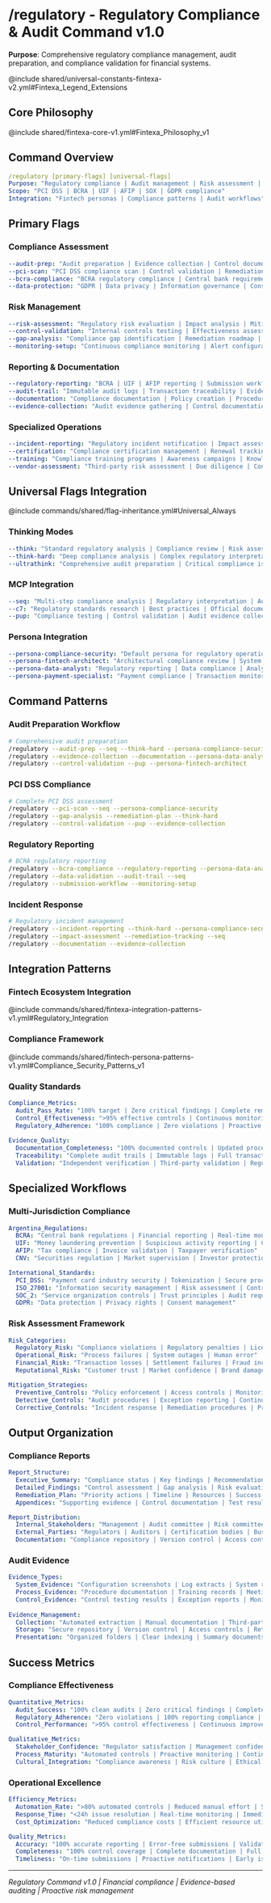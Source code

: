 # /regulatory - Regulatory Compliance & Audit Command v1.0

**Purpose**: Comprehensive regulatory compliance management, audit preparation, and compliance validation for financial systems.

@include shared/universal-constants-fintexa-v2.yml#Fintexa_Legend_Extensions

## Core Philosophy
@include shared/fintexa-core-v1.yml#Fintexa_Philosophy_v1

## Command Overview
```yaml
/regulatory [primary-flags] [universal-flags]
Purpose: "Regulatory compliance | Audit management | Risk assessment | Control validation"
Scope: "PCI DSS | BCRA | UIF | AFIP | SOX | GDPR compliance"
Integration: "Fintech personas | Compliance patterns | Audit workflows"
```

## Primary Flags

### Compliance Assessment
```yaml
--audit-prep: "Audit preparation | Evidence collection | Control documentation | Gap analysis"
--pci-scan: "PCI DSS compliance scan | Control validation | Remediation planning"
--bcra-compliance: "BCRA regulatory compliance | Central bank requirements | Financial reporting"
--data-protection: "GDPR | Data privacy | Information governance | Consent management"
```

### Risk Management
```yaml
--risk-assessment: "Regulatory risk evaluation | Impact analysis | Mitigation strategies"
--control-validation: "Internal controls testing | Effectiveness assessment | Documentation"
--gap-analysis: "Compliance gap identification | Remediation roadmap | Priority assessment"
--monitoring-setup: "Continuous compliance monitoring | Alert configuration | Reporting automation"
```

### Reporting & Documentation
```yaml
--regulatory-reporting: "BCRA | UIF | AFIP reporting | Submission workflows | Validation"
--audit-trail: "Immutable audit logs | Transaction traceability | Evidence preservation"
--documentation: "Compliance documentation | Policy creation | Procedure development"
--evidence-collection: "Audit evidence gathering | Control documentation | Test results"
```

### Specialized Operations
```yaml
--incident-reporting: "Regulatory incident notification | Impact assessment | Remediation tracking"
--certification: "Compliance certification management | Renewal tracking | Maintenance"
--training: "Compliance training programs | Awareness campaigns | Knowledge assessments"
--vendor-assessment: "Third-party risk assessment | Due diligence | Contract compliance"
```

## Universal Flags Integration
@include commands/shared/flag-inheritance.yml#Universal_Always

### Thinking Modes
```yaml
--think: "Standard regulatory analysis | Compliance review | Risk assessment"
--think-hard: "Deep compliance analysis | Complex regulatory interpretation | Multi-jurisdiction review"
--ultrathink: "Comprehensive audit preparation | Critical compliance issues | Regulatory crisis response"
```

### MCP Integration
```yaml
--seq: "Multi-step compliance analysis | Regulatory interpretation | Audit workflow orchestration"
--c7: "Regulatory standards research | Best practices | Official documentation"
--pup: "Compliance testing | Control validation | Audit evidence collection"
```

### Persona Integration
```yaml
--persona-compliance-security: "Default persona for regulatory operations"
--persona-fintech-architect: "Architectural compliance review | System design validation"
--persona-data-analyst: "Regulatory reporting | Data compliance | Analytics validation"
--persona-payment-specialist: "Payment compliance | Transaction monitoring | Settlement auditing"
```

## Command Patterns

### Audit Preparation Workflow
```bash
# Comprehensive audit preparation
/regulatory --audit-prep --seq --think-hard --persona-compliance-security
/regulatory --evidence-collection --documentation --persona-data-analyst
/regulatory --control-validation --pup --persona-fintech-architect
```

### PCI DSS Compliance
```bash
# Complete PCI DSS assessment
/regulatory --pci-scan --seq --persona-compliance-security
/regulatory --gap-analysis --remediation-plan --think-hard
/regulatory --control-validation --pup --evidence-collection
```

### Regulatory Reporting
```bash
# BCRA regulatory reporting
/regulatory --bcra-compliance --regulatory-reporting --persona-data-analyst
/regulatory --data-validation --audit-trail --seq
/regulatory --submission-workflow --monitoring-setup
```

### Incident Response
```bash
# Regulatory incident management
/regulatory --incident-reporting --think-hard --persona-compliance-security
/regulatory --impact-assessment --remediation-tracking --seq
/regulatory --documentation --evidence-collection
```

## Integration Patterns

### Fintech Ecosystem Integration
@include commands/shared/fintexa-integration-patterns-v1.yml#Regulatory_Integration

### Compliance Framework
@include commands/shared/fintech-persona-patterns-v1.yml#Compliance_Security_Patterns_v1

### Quality Standards
```yaml
Compliance_Metrics:
  Audit_Pass_Rate: "100% target | Zero critical findings | Complete remediation"
  Control_Effectiveness: ">95% effective controls | Continuous monitoring | Regular testing"
  Regulatory_Adherence: "100% compliance | Zero violations | Proactive monitoring"
  
Evidence_Quality:
  Documentation_Completeness: "100% documented controls | Updated procedures | Clear evidence"
  Traceability: "Complete audit trails | Immutable logs | Full transaction history"
  Validation: "Independent verification | Third-party validation | Regulatory approval"
```

## Specialized Workflows

### Multi-Jurisdiction Compliance
```yaml
Argentina_Regulations:
  BCRA: "Central bank regulations | Financial reporting | Real-time monitoring"
  UIF: "Money laundering prevention | Suspicious activity reporting | Customer screening"
  AFIP: "Tax compliance | Invoice validation | Taxpayer verification"
  CNV: "Securities regulation | Market supervision | Investor protection"

International_Standards:
  PCI_DSS: "Payment card industry security | Tokenization | Secure processing"
  ISO_27001: "Information security management | Risk assessment | Control framework"
  SOC_2: "Service organization controls | Trust principles | Audit requirements"
  GDPR: "Data protection | Privacy rights | Consent management"
```

### Risk Assessment Framework
```yaml
Risk_Categories:
  Regulatory_Risk: "Compliance violations | Regulatory penalties | License revocation"
  Operational_Risk: "Process failures | System outages | Human error"
  Financial_Risk: "Transaction losses | Settlement failures | Fraud incidents"
  Reputational_Risk: "Customer trust | Market confidence | Brand damage"

Mitigation_Strategies:
  Preventive_Controls: "Policy enforcement | Access controls | Monitoring systems"
  Detective_Controls: "Audit procedures | Exception reporting | Continuous monitoring"
  Corrective_Controls: "Incident response | Remediation procedures | Process improvement"
```

## Output Organization

### Compliance Reports
```yaml
Report_Structure:
  Executive_Summary: "Compliance status | Key findings | Recommendations | Action plans"
  Detailed_Findings: "Control assessment | Gap analysis | Risk evaluation | Evidence review"
  Remediation_Plan: "Priority actions | Timeline | Resources | Success metrics"
  Appendices: "Supporting evidence | Control documentation | Test results | Certifications"

Report_Distribution:
  Internal_Stakeholders: "Management | Audit committee | Risk committee | Legal team"
  External_Parties: "Regulators | Auditors | Certification bodies | Business partners"
  Documentation: "Compliance repository | Version control | Access controls | Retention policies"
```

### Audit Evidence
```yaml
Evidence_Types:
  System_Evidence: "Configuration screenshots | Log extracts | System reports | Access lists"
  Process_Evidence: "Procedure documentation | Training records | Meeting minutes | Approvals"
  Control_Evidence: "Control testing results | Exception reports | Monitoring outputs | Reviews"
  
Evidence_Management:
  Collection: "Automated extraction | Manual documentation | Third-party validation"
  Storage: "Secure repository | Version control | Access controls | Retention management"
  Presentation: "Organized folders | Clear indexing | Summary documents | Cross-references"
```

## Success Metrics

### Compliance Effectiveness
```yaml
Quantitative_Metrics:
  Audit_Success: "100% clean audits | Zero critical findings | Complete remediation within SLA"
  Regulatory_Adherence: "Zero violations | 100% reporting compliance | Proactive monitoring"
  Control_Performance: ">95% control effectiveness | Continuous improvement | Risk reduction"

Qualitative_Metrics:
  Stakeholder_Confidence: "Regulator satisfaction | Management confidence | Audit committee approval"
  Process_Maturity: "Automated controls | Proactive monitoring | Continuous improvement"
  Cultural_Integration: "Compliance awareness | Risk culture | Ethical behavior"
```

### Operational Excellence
```yaml
Efficiency_Metrics:
  Automation_Rate: ">80% automated controls | Reduced manual effort | Streamlined processes"
  Response_Time: "<24h issue resolution | Real-time monitoring | Immediate alerts"
  Cost_Optimization: "Reduced compliance costs | Efficient resource utilization | ROI improvement"

Quality_Metrics:
  Accuracy: "100% accurate reporting | Error-free submissions | Validated data"
  Completeness: "100% control coverage | Complete documentation | Full traceability"
  Timeliness: "On-time submissions | Proactive notifications | Early issue detection"
```

---
*Regulatory Command v1.0 | Financial compliance | Evidence-based auditing | Proactive risk management*